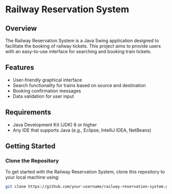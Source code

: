 # Railway Reservation System

## Overview
The Railway Reservation System is a Java Swing application designed to facilitate the booking of railway tickets. This project aims to provide users with an easy-to-use interface for searching and booking train tickets.

## Features
- User-friendly graphical interface
- Search functionality for trains based on source and destination
- Booking confirmation messages
- Data validation for user input

## Requirements
- Java Development Kit (JDK) 8 or higher
- Any IDE that supports Java (e.g., Eclipse, IntelliJ IDEA, NetBeans)

## Getting Started

### Clone the Repository
To get started with the Railway Reservation System, clone this repository to your local machine using:
```bash
git clone https://github.com/your-username/railway-reservation-system.git
